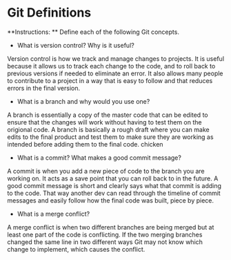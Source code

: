 # Git Definitions

**Instructions: ** Define each of the following Git concepts.

* What is version control?  Why is it useful?

Version control is how we track and manage changes to projects. It is useful because it allows us to track each change to the code, and to roll back to previous versions if needed to eliminate an error. It also allows many people to contribute to a project in a way that is easy to follow and that reduces errors in the final version.

* What is a branch and why would you use one?

A branch is essentially a copy of the master code that can be edited to ensure that the changes will work without having to test them on the origional code. A branch is basically a rough draft where you can make edits to the final product and test them to make sure they are working as intended before adding them to the final code.
chicken
* What is a commit? What makes a good commit message?

A commit is when you add a new piece of code to the branch you are working on. It acts as a save point that you can roll back to in the future. A good commit message is short and clearly says what that commit is adding to the code. That way another dev can read through the timeline of commit messages and easily follow how the final code was built, piece by piece.

* What is a merge conflict?

A merge conflict is when two different branches are being merged but at least one part of the code is conflicting. If the two merging branches changed the same line in two different ways Git may not know which change to implement, which causes the conflict.